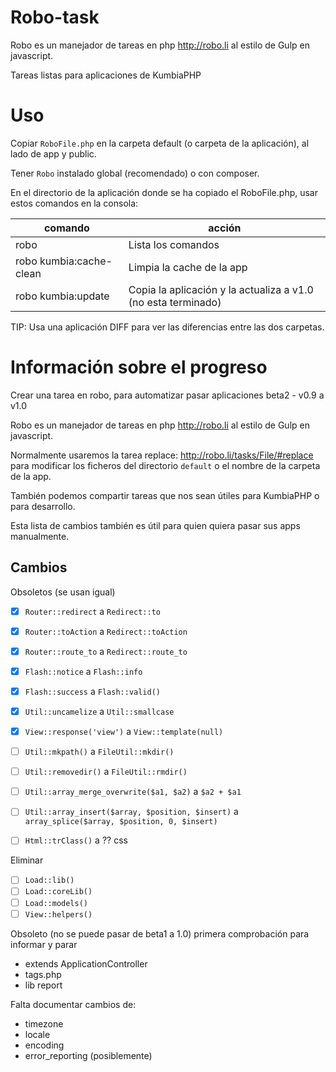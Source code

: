 # Robo-task
Robo es un manejador de tareas en php http://robo.li al estilo de Gulp en javascript.

Tareas listas para aplicaciones de KumbiaPHP

# Uso
Copiar `RoboFile.php` en la carpeta default (o carpeta de la aplicación), al lado de app y public.

Tener `Robo` instalado global (recomendado) o con composer.

En el directorio de la aplicación donde se ha copiado el RoboFile.php, usar estos comandos en la consola:


comando | acción
------- | ------
robo                    |  Lista los comandos
robo kumbia:cache-clean |  Limpia la cache de la app
robo kumbia:update      |  Copia la aplicación y la actualiza a v1.0 (no esta terminado)

TIP: Usa una aplicación DIFF para ver las diferencias entre las dos carpetas.

# Información sobre el progreso
Crear una tarea en robo, para automatizar pasar aplicaciones beta2 - v0.9 a v1.0

Robo es un manejador de tareas en php http://robo.li al estilo de Gulp en javascript.

Normalmente usaremos la tarea replace: http://robo.li/tasks/File/#replace para modificar los ficheros del directorio ``default`` o el nombre de la carpeta de la app.

También podemos compartir tareas que nos sean útiles para KumbiaPHP o para desarrollo.

Esta lista de cambios también es útil para quien quiera pasar sus apps manualmente.

## Cambios

Obsoletos (se usan igual)

- [x] ``Router::redirect`` a ``Redirect::to``
- [x] ``Router::toAction`` a ``Redirect::toAction``
- [x] ``Router::route_to`` a ``Redirect::route_to``
- [x] ``Flash::notice`` a ``Flash::info``
- [x] ``Flash::success`` a ``Flash::valid()``
- [x] ``Util::uncamelize`` a ``Util::smallcase``
- [x] ``View::response('view')`` a ``View::template(null)``
- [ ] ``Util::mkpath()`` a ``FileUtil::mkdir()``
- [ ] ``Util::removedir()`` a ``FileUtil::rmdir()``
- [ ] ``Util::array_merge_overwrite($a1, $a2)`` a ``$a2 + $a1``
- [ ] ``Util::array_insert($array, $position, $insert)`` a ``array_splice($array, $position, 0, $insert)``
- [ ] ``Html::trClass()`` a ??  css



Eliminar

- [ ] ``Load::lib()``
- [ ] ``Load::coreLib()``
- [ ] ``Load::models()``
- [ ] ``View::helpers()``

Obsoleto (no se puede pasar de beta1 a 1.0) primera comprobación para informar y parar

- extends ApplicationController
- tags.php
- lib report

Falta documentar cambios de:

- timezone
- locale
- encoding
- error_reporting (posiblemente)

